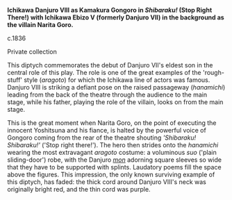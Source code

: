 
**Ichikawa Danjuro VIII as Kamakura Gongoro in  _Shibaraku!_ (Stop Right There!) with Ichikawa Ebizo V (formerly Danjuro VII) in the background as the villain Narita Goro.**

c.1836

Private collection

This diptych commemorates the debut of Danjuro VII's eldest son in the central role of this play. The role is one of the great examples of the 'rough-stuff' style (_aragoto_) for which the Ichikawa line of actors was famous. Danjuro VIII is striking a defiant pose on the raised passageway (_hanamichi_) leading from the back of the theatre through the audience to the main stage, while his father, playing the role of the villain, looks on from the main stage.

This is the great moment when Narita Goro, on the point of executing the innocent Yoshitsuna and his fiance, is halted by the powerful voice of Gongoro coming from the rear of the theatre shouting _'Shibaraku! Shibaraku!'_ ('Stop right there!'). The hero then strides onto the _hanamichi_ wearing the most extravagant _aragoto_ costume: a voluminous _suo_ ('plain sliding-door') robe, with the Danjuro _[mon](/context/textD)_ [](/context/textD) adorning square sleeves so wide that they have to be supported with splints. Laudatory poems fill the space above the figures. This impression, the only known surviving example of this diptych, has faded: the thick cord around Danjuro VIII's neck was originally bright red, and the thin cord was purple.
